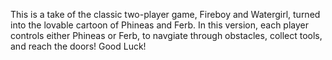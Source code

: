 This is a take of the classic two-player game, Fireboy and Watergirl, turned into the lovable cartoon of Phineas and Ferb. In this version, each player controls either Phineas or Ferb, to navgiate through obstacles, collect tools, and reach the doors!
Good Luck!
